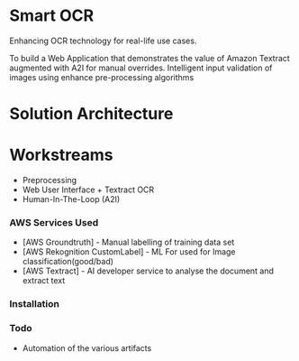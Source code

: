 # Smart OCR

Enhancing OCR technology for real-life use cases.

 To build a Web Application that demonstrates the value of Amazon Textract augmented with A2I for manual overrides. Intelligent input validation of images using enhance pre-processing algorithms
 
# Solution Architecture


# Workstreams
  - Preprocessing
  - Web User Interface + Textract OCR
  - Human-In-The-Loop (A2I)

### AWS Services Used
* [AWS Groundtruth] - Manual labelling of training data set
* [AWS Rekognition CustomLabel] - ML For used for Image classification(good/bad)
* [AWS Textract] - AI developer service to analyse the document and extract text

### Installation



### Todo

 - Automation of the various artifacts
